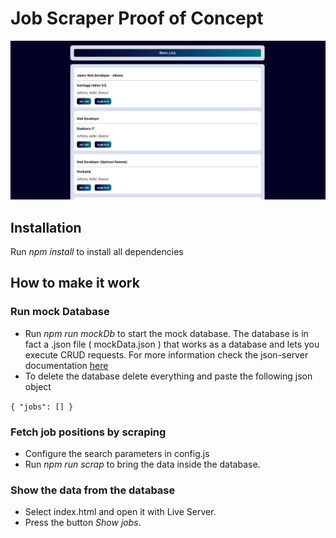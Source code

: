 # Job Scraper Proof of Concept

![Screenshot](preview.png)

## Installation

Run *npm install* to install all dependencies

## How to make it work

### Run mock Database

- Run *npm run mockDb* to start the mock database.
The database is in fact a .json file ( mockData.json ) that works as a database and lets you execute CRUD requests.
For more information check the json-server documentation [here](https://www.npmjs.com/package/json-server)
- To delete the database delete everything and paste the following json object

``{
    "jobs": []
}``

### Fetch job positions by scraping

- Configure the search parameters in config.js
- Run *npm run scrap* to bring the data inside the database.


### Show the data from the database

- Select index.html and open it with Live Server.
- Press the button *Show jobs*.
